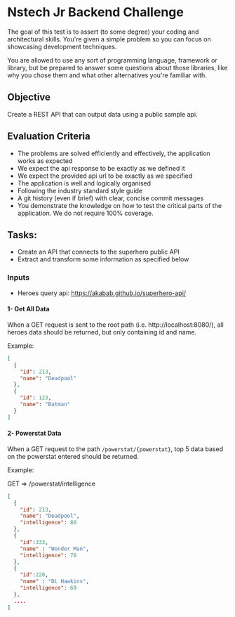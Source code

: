 # Nstech Jr Backend Challenge

The goal of this test is to assert (to some degree) your coding and architectural skills. You're given a simple problem so you can focus on showcasing development techniques.

You are allowed to use any sort of programming language, framework or library, but be prepared to answer some questions about those libraries, like why you chose them and what other alternatives you're familiar with.

## Objective

Create a REST API that can output data using a public sample api.


## Evaluation Criteria
* The problems are solved efficiently and effectively, the application works as expected
* We expect the api response to be exactly as we defined it
* We expect the provided api url to be exactly as we specified
* The application is well and logically organised
* Following the industry standard style guide
* A git history (even if brief) with clear, concise commit messages
* You demonstrate the knowledge on how to test the critical parts of the application. We do not require 100% coverage.

## Tasks:

* Create an API that connects to the superhero public API
* Extract and transform some information as specified below

### Inputs
  - Heroes query api: https://akabab.github.io/superhero-api/

#### 1- Get All Data
When a GET request is sent to the root path (i.e. http://localhost:8080/), all heroes data should be returned, but only containing id and name.

Example:

```json
[
  {
    "id": 213,
    "name": "Deadpool"
  },
  {
    "id": 123,
    "name": "Batman"
  }
]
```

#### 2- Powerstat Data
When a GET request to the path `/powerstat/{powerstat}`, top 5 data based on the powerstat entered should be returned.

Example:

GET => /powerstat/intelligence

```json
[
  {
    "id": 213,
    "name": "Deadpool",
    "intelligence": 80
  },
  {
    "id":333,
    "name" : "Wonder Man",
    "intelligence": 78
  },
  {
    "id":220,
    "name" : "DL Hawkins",
    "intelligence": 69
  },
  ....
]
```
